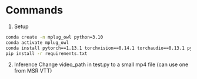 # Commands

1. Setup
```bash
conda create -n mplug_owl python=3.10
conda activate mplug_owl
conda install pytorch==1.13.1 torchvision==0.14.1 torchaudio==0.13.1 pytorch-cuda=11.7 -c pytorch -c nvidia
pip install -r requirements.txt
```

2. Inference
Change video_path in test.py to a small mp4 file (can use one from MSR VTT)